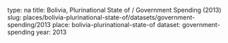 type: na
title: Bolivia, Plurinational State of / Government Spending (2013)
slug: places/bolivia-plurinational-state-of/datasets/government-spending/2013
place: bolivia-plurinational-state-of
dataset: government-spending
year: 2013
